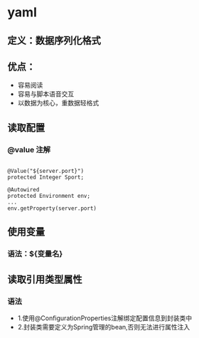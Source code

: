 # yaml
## 定义：数据序列化格式
## 优点：
+ 容易阅读
+ 容易与脚本语音交互
+ 以数据为核心，重数据轻格式


## 读取配置
### @value 注解
<code>
@Value("${server.port}")
protected Integer Sport;
</code>
<code>
@Autowired
protected Environment env;
...
env.getProperty(server.port)
</code>


## 使用变量
### 语法：${变量名}
  

## 读取引用类型属性
### 语法
+ 1.使用@ConfigurationProperties注解绑定配置信息到封装类中
+ 2.封装类需要定义为Spring管理的bean,否则无法进行属性注入

